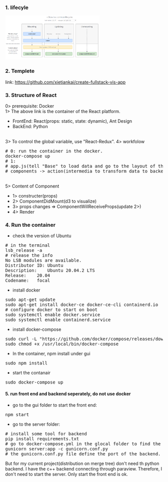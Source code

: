 ### 1. lifecyle
<img width = 60% src = "./images/lifeCycle.png">

### 2. Templete
link: https://github.com/xietiankai/create-fullstack-vis-app

### 3. Structure of React
0> prerequisite: Docker </br>
1> The above link is the container of the React platform. </br>
* FrontEnd: React(props: static, state: dynamic), Ant Design
* BackEnd:  Python
</br>
3> To control the global variable, use "React-Redux".
4> workfolow
<pre>
# 0: run the container in the docker.
docker-compose up
# 1: 
# app.js(tell "Base" to load data and go to the layout of the interface "Main") -> 
# components -> action(intermedia to transform data to backend) -> Server
</pre>
</br>
5> Content of Component </br>

* 1> constructer(props)
* 2> ComponentDidMount(d3 to visualize)
* 3> props changes => ComponentWillReceiveProps(update 2>)
* 4> Render

### 4. Run the container
* check the version of Ubuntu
<pre>
# in the terminal
lsb_release -a
# release the info
No LSB modules are available.
Distributor ID:	Ubuntu
Description:	Ubuntu 20.04.2 LTS
Release:	20.04
Codename:	focal
</pre>
* install docker
<pre>
sudo apt-get update
sudo apt-get install docker-ce docker-ce-cli containerd.io
# configure docker to start on boot
sudo systemctl enable docker.service
sudo systemctl enable containerd.service
</pre>
* install docker-compose
<pre>
sudo curl -L "https://github.com/docker/compose/releases/download/1.29.0/docker-compose-$(uname -s)-$(uname -m)" -o /usr/local/bin/docker-compose
sudo chmod +x /usr/local/bin/docker-compose
</pre>
* In the container, npm install under gui
<pre>
sudo npm install
</pre>
* start the contanair
<pre>
sudo docker-compose up
</pre>

#### 5. run front end and backend seperately, do not use docker
* go to the gui folder to start the front end: 
<pre>
npm start
</pre>
* go to the server folder:
<pre>
# install some tool for backend
pip install requirements.txt
# go to docker-compose.yml in the glocal folder to find the command to start server under server folder
gunicorn server:app -c gunicorn.conf.py
# the gunicorn.conf.py file define the port of the backend.
</pre>
But for my current project(distribution on merge tree) don't need th python backend. I have the c++ backend connecting through paraview.
Therefore, I don't need to start the server. Only start the front end is ok. 
